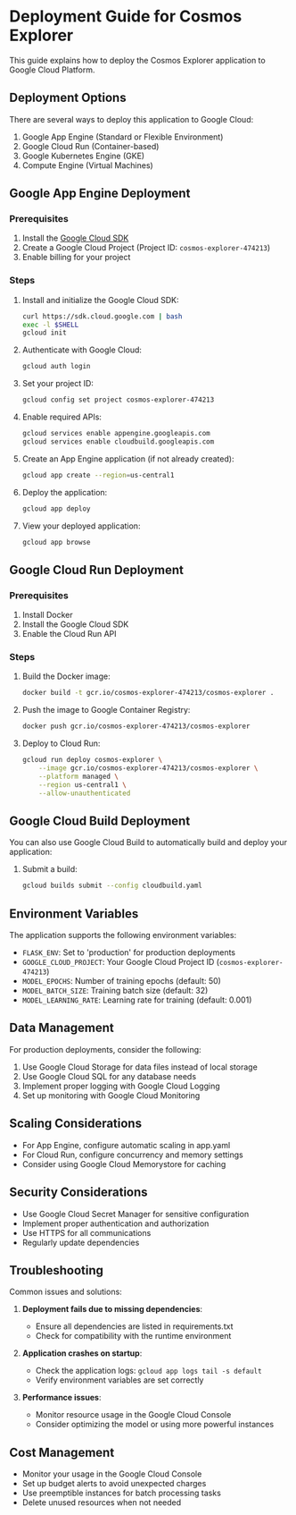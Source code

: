 # Deployment Guide for Cosmos Explorer

This guide explains how to deploy the Cosmos Explorer application to Google Cloud Platform.

## Deployment Options

There are several ways to deploy this application to Google Cloud:

1. Google App Engine (Standard or Flexible Environment)
2. Google Cloud Run (Container-based)
3. Google Kubernetes Engine (GKE)
4. Compute Engine (Virtual Machines)

## Google App Engine Deployment

### Prerequisites

1. Install the [Google Cloud SDK](https://cloud.google.com/sdk/docs/install)
2. Create a Google Cloud Project (Project ID: `cosmos-explorer-474213`)
3. Enable billing for your project

### Steps

1. Install and initialize the Google Cloud SDK:
   ```bash
   curl https://sdk.cloud.google.com | bash
   exec -l $SHELL
   gcloud init
   ```

2. Authenticate with Google Cloud:
   ```bash
   gcloud auth login
   ```

3. Set your project ID:
   ```bash
   gcloud config set project cosmos-explorer-474213
   ```

4. Enable required APIs:
   ```bash
   gcloud services enable appengine.googleapis.com
   gcloud services enable cloudbuild.googleapis.com
   ```

5. Create an App Engine application (if not already created):
   ```bash
   gcloud app create --region=us-central1
   ```

6. Deploy the application:
   ```bash
   gcloud app deploy
   ```

7. View your deployed application:
   ```bash
   gcloud app browse
   ```

## Google Cloud Run Deployment

### Prerequisites

1. Install Docker
2. Install the Google Cloud SDK
3. Enable the Cloud Run API

### Steps

1. Build the Docker image:
   ```bash
   docker build -t gcr.io/cosmos-explorer-474213/cosmos-explorer .
   ```

2. Push the image to Google Container Registry:
   ```bash
   docker push gcr.io/cosmos-explorer-474213/cosmos-explorer
   ```

3. Deploy to Cloud Run:
   ```bash
   gcloud run deploy cosmos-explorer \
       --image gcr.io/cosmos-explorer-474213/cosmos-explorer \
       --platform managed \
       --region us-central1 \
       --allow-unauthenticated
   ```

## Google Cloud Build Deployment

You can also use Google Cloud Build to automatically build and deploy your application:

1. Submit a build:
   ```bash
   gcloud builds submit --config cloudbuild.yaml
   ```

## Environment Variables

The application supports the following environment variables:

- `FLASK_ENV`: Set to 'production' for production deployments
- `GOOGLE_CLOUD_PROJECT`: Your Google Cloud Project ID (`cosmos-explorer-474213`)
- `MODEL_EPOCHS`: Number of training epochs (default: 50)
- `MODEL_BATCH_SIZE`: Training batch size (default: 32)
- `MODEL_LEARNING_RATE`: Learning rate for training (default: 0.001)

## Data Management

For production deployments, consider the following:

1. Use Google Cloud Storage for data files instead of local storage
2. Use Google Cloud SQL for any database needs
3. Implement proper logging with Google Cloud Logging
4. Set up monitoring with Google Cloud Monitoring

## Scaling Considerations

- For App Engine, configure automatic scaling in app.yaml
- For Cloud Run, configure concurrency and memory settings
- Consider using Google Cloud Memorystore for caching

## Security Considerations

- Use Google Cloud Secret Manager for sensitive configuration
- Implement proper authentication and authorization
- Use HTTPS for all communications
- Regularly update dependencies

## Troubleshooting

Common issues and solutions:

1. **Deployment fails due to missing dependencies**:
   - Ensure all dependencies are listed in requirements.txt
   - Check for compatibility with the runtime environment

2. **Application crashes on startup**:
   - Check the application logs: `gcloud app logs tail -s default`
   - Verify environment variables are set correctly

3. **Performance issues**:
   - Monitor resource usage in the Google Cloud Console
   - Consider optimizing the model or using more powerful instances

## Cost Management

- Monitor your usage in the Google Cloud Console
- Set up budget alerts to avoid unexpected charges
- Use preemptible instances for batch processing tasks
- Delete unused resources when not needed